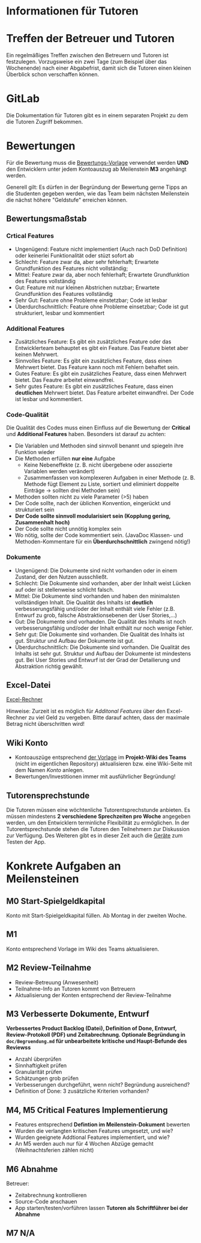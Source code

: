 # Informationen für Tutoren

# Treffen der Betreuer und Tutoren

Ein regelmäßiges Treffen zwischen den Betreuern und Tutoren ist festzulegen. 
Vorzugsweise ein zwei Tage (zum Beispiel über das Wochenende) nach einer Abgabefrist, damit sich die Tutoren einen kleinen Überblick schon verschaffen können.

# GitLab

Die Dokumentation für Tutoren gibt es in einem separaten Projekt zu dem die Tutoren Zugriff bekommen.

# Bewertungen

Für die Bewertung muss die [Bewertungs-Vorlage](templates/Bewertung.md) verwendet werden **UND** den Entwicklern unter jedem Kontoauszug ab Meilenstein **M3** angehängt werden.

Generell gilt: Es dürfen in der Begründung der Bewertung gerne Tipps an die Studenten gegeben werden, wie das Team beim nächsten Meilenstein die nächst höhere "Geldstufe" erreichen können.
## Bewertungsmaßstab
### Crtical Features
- Ungenügend: Feature nicht implementiert (Auch nach DoD Definition) oder keinerlei Funktionalität oder stüzt sofort ab
- Schlecht: Feature zwar da, aber sehr fehlerhaft; Erwartete Grundfunktion des Features nicht vollständig;
- Mittel: Feature zwar da, aber noch fehlerhaft; Erwartete Grundfunktion des Features vollständig
- Gut: Feature mit nur kleinen Abstrichen nutzbar; Erwartete Grundfunktion des Features vollständig
- Sehr Gut: Feature ohne Probleme einstetzbar; Code ist lesbar
- Überdurchschnittlich: Feature ohne Probleme einsetzbar; Code ist gut strukturiert, lesbar und kommentiert

### Additional Features
- Zusätzliches Feature: Es gibt ein zusätzliches Feature oder das Entwicklerteam behauptet es gibt ein Feature. Das Feature bietet aber keinen Mehrwert.
- Sinnvolles Feature: Es gibt ein zusätzliches Feature, dass einen Mehrwert bietet. Das Feature kann noch mit Fehlern behaftet sein.
- Gutes Feature: Es gibt ein zusätzliches Feature, dass einen Mehrwert bietet. Das Feautre arbeitet einwandfrei.
- Sehr gutes Feature: Es gibt ein zusätzliches Feature, dass einen **deutlichen** Mehrwert bietet. Das Feature arbeitet einwandfrei. Der Code ist lesbar und kommentiert.

### Code-Qualität
Die Qualität des Codes muss einen Einfluss auf die Bewertung der **Critical** und **Additional Features** haben. Besonders ist darauf zu achten:
- Die Variablen und Methoden sind sinnvoll benannt und spiegeln ihre Funktion wieder
- Die Methoden erfüllen **nur eine** Aufgabe
  - Keine Nebeneffekte (z. B. nicht übergebene oder assozierte Variablen werden verändert)
  - Zusammenfassen von komplexeren Aufgaben in einer Methode (z. B. Methode fügt Element zu Liste, sortiert und eliminiert doppelte Einträge -> sollten drei Methoden sein)
- Methoden sollten nicht zu viele Parameter (>5) haben
- Der Code sollte, nach der üblichen Konvention, eingerückt und strukturiert sein
- **Der Code sollte sinnvoll modularisiert sein (Kopplung gering, Zusammenhalt hoch)**
- Der Code sollte nicht unnötig komplex sein
- Wo nötig, sollte der Code kommentiert sein. (JavaDoc Klassen- und Methoden-Kommentare für ein **Überdurchschnittlich** zwingend nötig!) 

### Dokumente
- Ungenügend: Die Dokumente sind nicht vorhanden oder in einem Zustand, der den Nutzen ausschließt.
- Schlecht: Die Dokumente sind vorhanden, aber der Inhalt weist Lücken auf oder ist stellenweise schlicht falsch.
- Mittel: Die Dokumente sind vorhanden und haben den minimalsten vollständigen Inhalt. Die Qualität des Inhalts ist **deutlich** verbesserungsfähig und/oder der Inhalt enthält viele Fehler (z.B. Entwurf zu grob, falsche Abstraktionsebenen der User Stories,...)
- Gut: Die Dokumente sind vorhanden. Die Qualität des Inhalts ist noch verbesserungsfähig und/oder der Inhalt enthält nur noch wenige Fehler.
- Sehr gut: Die Dokumente sind vorhanden. Die Qualität des Inhalts ist gut. Struktur und Aufbau der Dokumente ist gut.
- Überdurchschnittlich: Die Dokumente sind vorhanden. Die Qualität des Inhalts ist sehr gut. Struktur und Aufbau der Dokumente ist mindestens gut. Bei User Stories und Entwurf ist der Grad der Detailierung und Abstraktion richtig gewählt.

## Excel-Datei

[Excel-Rechner](Gruppen_Budget_Berechnung.xlsx)

Hinweise: Zurzeit ist es möglich für *Additonal Features* über den Excel-Rechner zu viel Geld zu vergeben. Bitte darauf achten, dass der maximale Betrag nicht überschritten wird!

## Wiki Konto

- Kontoauszüge entsprechend [der Vorlage](templates/Wiki.Konto.md) im **Projekt-Wiki des Teams** (nicht im eigentlichen Repository) aktualisieren bzw. eine Wiki-Seite mit dem Namen *Konto* anlegen.
- Bewertungen/Investitionen immer mit ausführlicher Begründung!

## Tutorensprechstunde

Die Tutoren müssen eine wöchtenliche Tutorentsprechstunde anbieten. 
Es müssen mindestens **2 verschiedene Sprechzeiten pro Woche** angegeben werden, um den Entwicklern terminliche Flexibilität zu ermöglichen.
In der Tutorentsprechstunde stehen die Tutoren den Teilnehmern zur Diskussion zur Verfügung. 
Des Weiteren gibt es in dieser Zeit auch die [Geräte](../Dokumentation.Allgemein/Geraet.Hardware.md) zum Testen der App.

# Konkrete Aufgaben an Meilensteinen

## M0 Start-Spielgeldkapital

Konto mit Start-Spielgeldkapital füllen. Ab Montag in der zweiten Woche.

## M1

Konto entsprechend Vorlage im Wiki des Teams aktualisieren.

## M2 Review-Teilnahme

- Review-Betreuung (Anwesenheit)
- Teilnahme-Info an Tutoren kommt von Betreuern
- Aktualisierung der Konten entsprechend der Review-Teilnahme

## M3 Verbesserte Dokumente, Entwurf

**Verbessertes Product Backlog (Datei), Definition of Done, Entwurf, Review-Protokoll (PDF) und Zeitabrechnung. Optionale Begründung in `doc/Begruendung.md` für unbearbeitete kritische und Haupt-Befunde des Reviewss**

- Anzahl überprüfen
- Sinnhaftigkeit prüfen
- Granularität prüfen
- Schätzungen grob prüfen
- Verbesserungen durchgeführt, wenn nicht? Begründung ausreichend?
- Definition of Done: 3 zusätzliche Kriterien vorhanden?

## M4, M5 Critical Features Implementierung

- Features entsprechend **Defintion im Meilenstein-Dokument** bewerten
- Wurden die verlangten kritischen Features umgesetzt, und wie?
- Wurden geeignete Addtional Features implementiert, und wie?
- An M5 werden auch nur für 4 Wochen Abzüge gemacht (Weihnachtsferien zählen nicht)

## M6 Abnahme

Betreuer:
- Zeitabrechnung kontrollieren
- Source-Code anschauen
- App starten/testen/vorführen lassen
**Tutoren als Schriftführer bei der Abnahme**

## M7 N/A